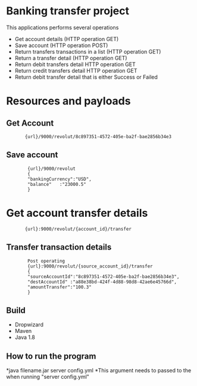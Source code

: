 # Banking transfer project
This applications performs several operations
 * Get account details (HTTP operation GET)
 * Save account (HTTP operation POST)
 * Return transfers transactions in a list (HTTP operation GET)
 * Return a transfer detail (HTTP operation GET)
 * Return  debit transfers detail HTTP operation GET
 * Return credit transfers detail HTTP operation GET
 * Return debit transfer detail that is either Success or Failed

# Resources and payloads

## Get Account

```
       {url}/9000/revolut/8c897351-4572-405e-ba2f-bae2856b34e3
```
## Save account

```
        {url}/9000/revolut
        {
        "bankingCurrency":"USD",
        "balance"	:"23000.5"
        }
```
# Get account transfer details
```
       {url}:9000/revolut/{account_id}/transfer
```
## Transfer transaction details
```
        Post operating
        {url}:9000/revolut/{source_account_id}/transfer
        {
        "sourceAccountId":"8c897351-4572-405e-ba2f-bae2856b34e3",
        "destAccountId"	:"a88e38bd-424f-4d88-98d8-42ae6e45766d",
        "amountTransfer":"100.3"
        }
```

## Build
   * Dropwizard
   * Maven
   * Java 1.8

## How to run the program

*java filename.jar server config.yml
*This argument needs to passed to the when running "server config.yml"